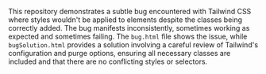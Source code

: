 This repository demonstrates a subtle bug encountered with Tailwind CSS where styles wouldn't be applied to elements despite the classes being correctly added. The bug manifests inconsistently, sometimes working as expected and sometimes failing.  The `bug.html` file shows the issue, while `bugSolution.html` provides a solution involving a careful review of Tailwind's configuration and purge options, ensuring all necessary classes are included and that there are no conflicting styles or selectors.